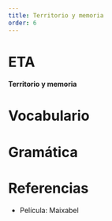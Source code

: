 ```yaml
---
title: Territorio y memoria
order: 6
---
```


# ETA
#### Territorio y memoria

# Vocabulario
#### 

# Gramática

# Referencias
- Película: Maixabel